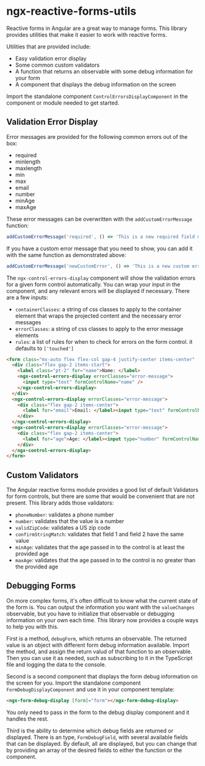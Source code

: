 # ngx-reactive-forms-utils

Reactive forms in Angular are a great way to manage forms. This library provides utilities that make it easier to work with reactive forms.

Utilities that are provided include:

-   Easy validation error display
-   Some common custom validators
-   A function that returns an observable with some debug information for your form
-   A component that displays the debug information on the screen

Import the standalone component `ControlErrorsDisplayComponent` in the component or module needed to get started.

## Validation Error Display

Error messages are provided for the following common errors out of the box:

-   required
-   minlength
-   maxlength
-   min
-   max
-   email
-   number
-   minAge
-   maxAge

These error messages can be overwritten with the `addCustomErrorMessage` function:

```ts
addCustomErrorMessage('required', () => 'This is a new required field message');
```

If you have a custom error message that you need to show, you can add it with the same function as demonstrated above:

```ts
addCustomErrorMessage('newCustomError', () => 'This is a new custom error message');
```

The `ngx-control-errors-display` component will show the validation errors for a given form control automatically. You can wrap your input in the component, and any relevant errors will be displayed if necessary. There are a few inputs:

-   `containerClasses`: a string of css classes to apply to the container element that wraps the projected content and the necessary error messages
-   `errorClasses`: a string of css classes to apply to the error message elements
-   `rules`: a list of rules for when to check for errors on the form control. it defaults to `['touched']`

```html
<form class="mx-auto flex flex-col gap-4 justify-center items-center" [formGroup]="form">
  <div class="flex gap-2 items-start">
    <label class="pt-2" for="name">Name: </label>
    <ngx-control-errors-display errorClasses="error-message">
      <input type="text" formControlName="name" />
    </ngx-control-errors-display>
  </div>
  <ngx-control-errors-display errorClasses="error-message">
    <div class="flex gap-2 items-center">
      <label for="email">Email: </label><input type="text" formControlName="email" />
    </div>
  </ngx-control-errors-display>
  <ngx-control-errors-display errorClasses="error-message">
    <div class="flex gap-2 items-center">
      <label for="age">Age: </label><input type="number" formControlName="age" />
    </div>
  </ngx-control-errors-display>
</form>
```

## Custom Validators

The Angular reactive forms module provides a good list of default Validators for form controls, but there are some that would be convenient that are not present. This library adds those validators:

-   `phoneNumber`: validates a phone number
-   `number`: validates that the value is a number
-   `validZipCode`: validates a US zip code
-   `confirmStringMatch`: validates that field 1 and field 2 have the same value
-   `minAge`: validates that the age passed in to the control is at least the provided age
-   `maxAge`: validates that the age passed in to the control is no greater than the provided age

## Debugging Forms

On more complex forms, it's often difficult to know what the current state of the form is. You can output the information you want with the `valueChanges` observable, but you have to initialize that observable or debugging information on your own each time. This library now provides a couple ways to help you with this.

First is a method, `debugForm`, which returns an observable. The returned value is an object with different form debug information available. Import the method, and assign the return valud of that function to an observable. Then you can use it as needed, such as subscribing to it in the TypeScript file and logging the data to the console. 

Second is a second component that displays the form debug information on the screen for you. Import the standalone component `FormDebugDisplayComponent` and use it in your component template:

```html
<ngx-form-debug-display [form]="form"></ngx-form-debug-display>
```

You only need to pass in the form to the debug display component and it handles the rest.

Third is the ability to determine which debug fields are returned or displayed. There is an type, `FormDebugField`, with several available fields that can be displayed. By default, all are displayed, but you can change that by providing an array of the desired fields to either the function or the component. 